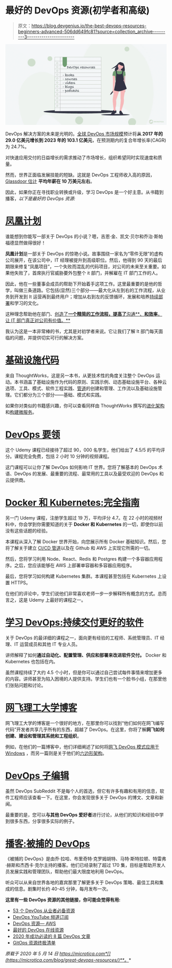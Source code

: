 # 最好的 DevOps 资源(初学者和高级)

> 原文：<https://blog.devgenius.io/the-best-devops-resources-beginners-advanced-506dd649fc81?source=collection_archive---------3----------------------->

![](img/c0fdd87efd60da7b3a3f02499ecee0c3.png)

DevOps 解决方案的未来是光明的。[全球 DevOps 市场规模](https://www.marketsandmarkets.com/Market-Reports/devops-824.html)预计将**从 2017 年的 29.0 亿美元增长到 2023 年的 103.1 亿美元**，在预测期内的复合年增长率(CAGR)为 24.7%。

对快速应用交付的日益增长的需求推动了市场增长，组织希望同时实现速度和质量。

然而，世界正面临发展技能的短缺。这就是 DevOps 工程师收入高的原因， [Glassdoor 估计](https://www.glassdoor.com/Salaries/devops-engineer-salary-SRCH_KO0,15.htm) **平均年薪在 10 万美元左右**。

因此，如果你正在寻找职业转换或升级，学习 DevOps 是一个好主意。从书籍到播客，*以下是最好的 DevOps 资源:*

# [凤凰计划](https://www.bookdepository.com/Phoenix-Project-Gene-Kim/9781942788294?ref=grid-view&qid=1588577029418&sr=1-1)

谁能想到你能写一部关于 DevOps 的小说？嗯，吉恩·金、凯文·贝尔和乔治·斯帕福德显然做得很好！

**凤凰计划**是一部关于 DevOps 的惊艳小说。故事围绕一家名为“零件无限”的虚构公司展开，在该公司中，IT 经理被提升到高级职位。然后，他得到 90 天的最后期限来修复“凤凰项目”，一个失败而混乱的代码项目，对公司的未来至关重要。如果他失败了，首席执行官威胁要外包整个 it 部门，并解雇在 IT 部门工作的人。

因此，他在一些董事会成员的帮助下开始着手这项工作。这里最重要的是他的哲学，叫做三条道路。它包括(显然)三个部分——最大化从左到右的工作流程，从业务到开发到 It 运营再到最终用户；增加从右到左的反馈循环，发展和培养[持续部署](https://microtica.com/cracking-the-continuous-deployment-code/?utm_source=medium&utm_medium=referral_link&utm_campaign=devgenius&utm_content=devops-resources)和学习的文化。

这种理念帮助他在部门、[创造了**一个精简的工作流程，提高了**沟通**、**和效率**，让 IT 部门真正对公司有价值。**](https://microtica.com/6-tips-to-solve-miscommunication-in-dev-teams/?utm_source=medium&utm_medium=referral_link&utm_campaign=devgenius&utm_content=devops-resources)

我认为这是一本非常棒的书，尤其是对初学者来说。它让我们了解 It 部门每天面临的问题，并提供切实可行的解决方案。

# [基础设施代码](https://www.oreilly.com/library/view/infrastructure-as-code/9781491924334/)

来自 ThoughtWorks，这是另一本书，从更技术性的角度关注整个 DevOps 运动。本书涵盖了基础设施作为代码的原则、实践示例、动态基础设施平台、各种云选项、工具、模式、软件工程实践、[管道](https://microtica.com/how-to-create-simple-ci-cd-pipeline/?utm_source=medium&utm_medium=referral_link&utm_campaign=devgenius&utm_content=devops-resources)的创建和管理、工作流以及基础设施管理。它们都分为三个部分——基础、模式和实践。

如果你对类似的书籍感兴趣，你可以查看同样由 ThoughtWorks 撰写的[进化架构](https://www.amazon.com/Evolutionary-Architecture-Nature-Basis-Design/dp/0471117269)和[构建微服务](https://www.amazon.com/Building-Microservices-Designing-Fine-Grained-Systems/dp/1491950358/ref=sr_1_1?s=books&ie=UTF8&qid=1508683865&sr=1-1&keywords=microservices)。

# [DevOps 要领](https://www.udemy.com/course/linux-academy-devops-essentials/?LSNPUBID=JVFxdTr9V80&ranEAID=JVFxdTr9V80&ranMID=39197&ranSiteID=JVFxdTr9V80-BF4jpUPRiGZluHvCXXjptQ)

这个 Udemy 课程已经接待了超过 90，000 名学生，他们给出了 4.5/5 的平均评分。课程完全免费，包括 2 小时 10 分钟的视频课程。

这门课程可以让你了解 DevOps 如何影响 IT 世界。您将了解基本的 DevOps 术语、DevOps 的发展、最重要的流程、最常用的工具以及最受欢迎的 DevOps 和云提供商。

# [Docker 和 Kubernetes:完全指南](https://www.udemy.com/course/docker-and-kubernetes-the-complete-guide/?ranMID=39197&ranEAID=JVFxdTr9V80&ranSiteID=JVFxdTr9V80-T3DyVhPcjn.KepO0Rg.oZg&LSNPUBID=JVFxdTr9V80)

另一门 Udemy 课程，注册学生超过 19 万，平均评分 4.7。在 22 小时的视频材料中，你会学到你需要知道的关于 **Docker 和 Kubernetes** 的一切，即使你以前没有这些话题的经验。

本课程从深入了解 Docker 世界开始，向您展示所有 Docker 基础知识。然后，您将了解关于建立 [CI/CD 管道](https://microtica.com/how-to-create-simple-ci-cd-pipeline/?utm_source=medium&utm_medium=referral_link&utm_campaign=devgenius&utm_content=devops-resources)以及在 Github 和 AWS 上实现它所需的一切。

然后，您将学习利用 Node、React、Redis 和 Postgres 构建一个多容器应用程序。之后，您应该能够在 AWS 上部署单容器和多容器应用程序。

最后，您将学习如何构建 Kubernetes 集群。本课程甚至包括在 Kubernetes 上设置 HTTPS。

在他们的评论中，学生们说他们非常喜欢老师一步一步解释所有概念的方式。总而言之，这是 Udemy 上最好的课程之一。

# [学习 DevOps:持续交付更好的软件](https://www.udemy.com/course/learn-devops-continuously-deliver-better-software/?LSNPUBID=JVFxdTr9V80&ranEAID=JVFxdTr9V80&ranMID=39197&ranSiteID=JVFxdTr9V80-ImNkBFHUPJQ04wh3qXOm9A)

关于 DevOps 的最详细的课程之一，面向更有经验的工程师、系统管理员、IT 经理、IT 运营成员和其他 IT 专业人员。

讲师解释了如何**通过自动化、配置管理、供应和部署来改进软件交付。** Docker 和 Kubernetes 也包括在内。

虽然课程持续了大约 4.5 个小时，但是你可以通过自己尝试每件事情来增加更多的内容。讲师甚至为陷入困境的人提供支持。学生们也有一个脸书小组，在那里他们张贴问题和讨论。

# [网飞理工大学博客](https://netflixtechblog.com/)

网飞理工大学的博客是一个很好的地方，在那里你可以找到“他们如何在网飞编写代码”开发者共享几乎所有的东西，超越了 DevOps。在这里，你将了解**网飞如何创建、建设和管理其系统和工程组织**。

例如，在他们的一篇博客中，他们详细阐述了如何将[网飞 DevOps 模式应用于 Windows](https://netflixtechblog.com/applying-netflix-devops-patterns-to-windows-2a57f2dbbf79) ，而另一篇则是关于他们的[六边形架构](https://netflixtechblog.com/ready-for-changes-with-hexagonal-architecture-b315ec967749)。

# [DevOps 子编辑](https://www.reddit.com/r/devops/)

虽然 DevOps SubReddit 不是每个人的首选，但它有许多有趣和有用的信息，软件工程师应该查看一下。在这里，你会发现很多关于 DevOps 的博文、文章和新闻。

最重要的是，您可以**与其他 DevOps 爱好者**进行讨论，从他们的知识和经验中学到很多东西，分享很多实际的例子。

# [播客:被捕的 DevOps](https://www.arresteddevops.com/)

《被捕的 DevOps》是由乔·拉哈、布里奇特·克罗姆胡特、马特·斯特拉顿、特雷弗·赫斯和杰西卡·克尔主持的播客。他们已经录制了超过 170 集，目标是帮助开发人员发展实践和管理团队，帮助他们最大限度地利用 DevOps。

听众可以从来自世界各地的嘉宾那里了解更多关于 DevOps 策略、最佳工具和集成的信息。剧集时长约 40-45 分钟，每月发布一次。

**这里有一些 DevOps 资源的其他链接，你可能会觉得有用:**

*   [53 个 DevOps 从业者必备资源](https://techbeacon.com/devops/53-essential-resources-devops-practitioners)
*   [DevOps YouTube 频道订阅](https://microtica.com/blog/8-devops-youtube-channels-to-follow-in-2021/?utm_source=medium&utm_medium=referral_link&utm_campaign=devgenius&utm_content=devops-resources)
*   [DevOps 资源— AWS](https://aws.amazon.com/devops/resources/)
*   [最好的 DevOps 在线资源](https://www.upguard.com/blog/devops-resources-online)
*   [2020 年成功必读的 8 篇 DevOps 文章](https://opensource.com/article/19/12/devops-resources)
*   [GitOps 资源终极清单](https://microtica.com/blog/the-ultimate-list-of-gitops-resources/?utm_source=medium&utm_medium=referral_link&utm_campaign=devgenius&utm_content=gitops)

*原载于 2020 年 5 月 14 日 https://microtica.com*[](https://microtica.com/blog/great-devops-resources/)**。**